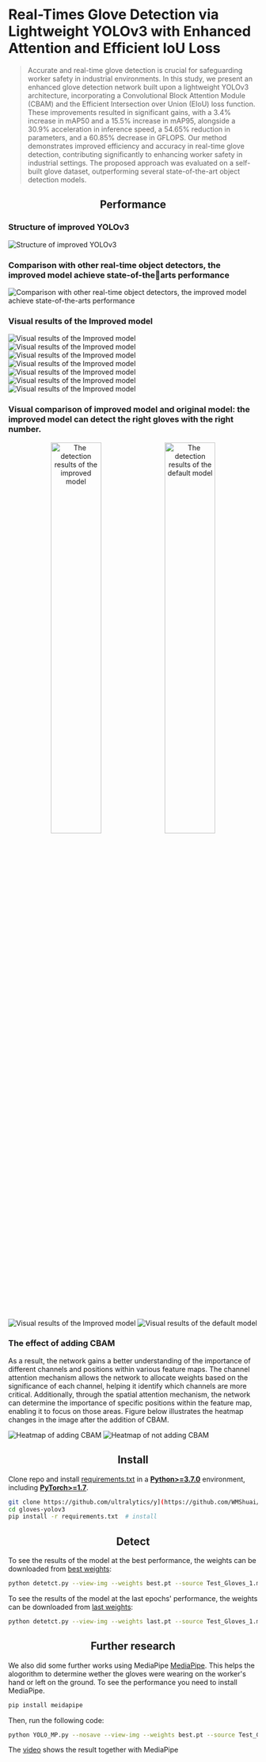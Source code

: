 # Real-Times Glove Detection via Lightweight YOLOv3 with Enhanced Attention and Efficient IoU Loss
> Accurate and real-time glove detection is crucial for safeguarding worker safety in industrial environments. In this study, we present an enhanced glove detection network built upon a lightweight YOLOv3 architecture, incorporating a Convolutional Block Attention Module (CBAM) and the Efficient Intersection over Union (EIoU) loss function. These improvements resulted in significant gains, with a 3.4% increase in mAP50 and a 15.5% increase in mAP95, alongside a 30.9% acceleration in inference speed, a 54.65% reduction in parameters, and a 60.85% decrease in GFLOPS. Our method demonstrates improved efficiency and accuracy in real-time glove detection, contributing significantly to enhancing worker safety in industrial settings. The proposed approach was evaluated on a self-built glove dataset, outperforming several state-of-the-art object detection models.

## <div align="center">Performance</div>
### Structure of improved YOLOv3
![Structure of improved YOLOv3](Figures/Figure7.png)

### Comparison with other real-time object detectors, the improved model achieve state-of-thearts performance
![Comparison with other real-time object detectors, the improved model achieve state-of-the-arts performance](Figures/Figure1.png)

### Visual results of the Improved model
![Visual results of the Improved model](Figures/Figure11_a.jpg)
![Visual results of the Improved model](Figures/Figure11_b.jpg)
![Visual results of the Improved model](Figures/Figure11_c.jpg)
![Visual results of the Improved model](Figures/Figure11_d.jpg)
![Visual results of the Improved model](Figures/Figure11_e.jpg)
![Visual results of the Improved model](Figures/Figure11_f.jpg)
![Visual results of the Improved model](Figures/Figure11_g.jpg)

### Visual comparison of improved model and original model: the improved model can detect the right gloves with the right number.
<p align="center">
  <img src="Figures/Figure14_a.jpg" alt="The detection results of the improved model" width="45%" />
  <img src="Figures/Figure14_b.jpg" alt="The detection results of the default model" width="45%" />
</p>

![Visual results of the Improved model](Figures/Figure14_c.jpg)
![Visual results of the default model](Figures/Figure14_d.jpg)

### The effect of adding CBAM
As a result, the network gains a better understanding of the importance of different channels and positions within various feature maps. The channel attention mechanism allows the network to allocate weights based on the significance of each channel, helping it identify which channels are more critical. Additionally, through the spatial attention mechanism, the network can determine the importance of specific positions within the feature map, enabling it to focus on those areas. Figure below illustrates the heatmap changes in the image after the addition of CBAM.

![Heatmap of adding CBAM](Figures/Figure12_b.png)
![Heatmap of not adding CBAM](Figures/Figure12_c.png)

## <div align="center">Install</div>
Clone repo and install [requirements.txt](https://github.com/ultralytics/yolov5/blob/master/requirements.txt) in a [**Python>=3.7.0**](https://www.python.org/) environment, including [**PyTorch>=1.7**](https://pytorch.org/get-started/locally/).

```bash
git clone https://github.com/ultralytics/y](https://github.com/WMShuai/gloves-yolov3.git  # clone
cd gloves-yolov3
pip install -r requirements.txt  # install
```
## <div align="center">Detect</div>
To see the results of the model at the best performance, the weights can be downloaded from [best weights](https://):

```bash
python detetct.py --view-img --weights best.pt --source Test_Gloves_1.mp4
```

To see the results of the model at the last epochs' performance, the weights can be downloaded from [last weights](https://):

```bash
python detetct.py --view-img --weights last.pt --source Test_Gloves_1.mp4
```

## <div align="center">Further research</div>
We also did some further works using MediaPipe [MediaPipe](https://developers.google.com/mediapipe). This helps the alogorithm to determine wether the gloves were wearing on the worker's hand or left on the ground. To see the performance you need to install MediaPipe.

```bash
pip install meidapipe
```

Then, run the following code:

```bash
python YOLO_MP.py --nosave --view-img --weights best.pt --source Test_Gloves_1.mp4
```

The [video](https://) shows the result together with MediaPipe
